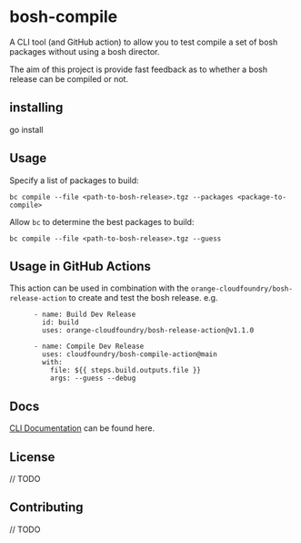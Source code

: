 # bosh-compile

A CLI tool (and GitHub action) to allow you to test compile a set of bosh packages without using a bosh director.

The aim of this project is provide fast feedback as to whether a bosh release can be compiled or not.

## installing
go install 


## Usage

Specify a list of packages to build:

```shell
bc compile --file <path-to-bosh-release>.tgz --packages <package-to-compile>
```

Allow `bc` to determine the best packages to build: 

```shell
bc compile --file <path-to-bosh-release>.tgz --guess
```

## Usage in GitHub Actions

This action can be used in combination with the `orange-cloudfoundry/bosh-release-action` to create and test the bosh release. e.g.

```
      - name: Build Dev Release
        id: build
        uses: orange-cloudfoundry/bosh-release-action@v1.1.0

      - name: Compile Dev Release
        uses: cloudfoundry/bosh-compile-action@main
        with:
          file: ${{ steps.build.outputs.file }}
          args: --guess --debug
```

## Docs

[CLI Documentation](./docs/bc.md) can be found here.

## License

// TODO

## Contributing

// TODO
